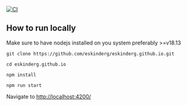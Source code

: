 [![CI](https://github.com/eskinderg/eskinderg.github.io/actions/workflows/CI.yml/badge.svg)](https://github.com/eskinderg/eskinderg.github.io/actions/workflows/CI.yml)
## How to run locally

Make sure to have nodejs installed on you system preferably >=v18.13

```
git clone https://github.com/eskinderg/eskinderg.github.io.git
```

```
cd eskinderg.github.io
```

```
npm install
```

```
npm run start
```

<p>Navigate to <a href="http://localhost:4200/" target="_blank">http://localhost:4200/</a></p>
